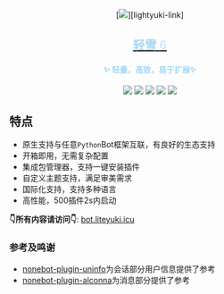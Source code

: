 <div align="center">

[//]: # (<img  src="https://cdn.liteyuki.icu/static/svg/lylogo-full.svg" style="align-content: center; width: 50%; margin-top:10%;" alt="a">)
[![][banner]][lightyuki-link]
<h2><a href="https://bot.liteyuki.icu"> <span style="color: #a2d8f4">轻雪</span> <span style="color: #d0e9ff">6</span></a></h2>
<h4> <span style="color: #a2d8f4">✨ 轻量，高效，易于扩展✨</span></h4>

[![][Liteyuki6.0]][liteyuki-link]
[![][Python3.10+]][python-link]
[![][Usage]][usage-link]
[![][Repo]][repo-link]
[![][Github]][github-link]

</div>

## 特点

- 原生支持与任意`Python`Bot框架互联，有良好的生态支持
- 开箱即用，无需复杂配置
- 集成包管理器，支持一键安装插件
- 自定义主题支持，满足审美需求
- 国际化支持，支持多种语言
- 高性能，500插件2s内启动

**👇所有内容请访问👇**: [bot.liteyuki.icu](https://bot.liteyuki.icu)

### 参考及鸣谢
- [nonebot-plugin-uninfo](https://github.com/RF-Tar-Railt/nonebot-plugin-uninfo)为会话部分用户信息提供了参考
- [nonebot-plugin-alconna](https://github.com/nonebot/plugin-alconna/)为消息部分提供了参考


[Liteyuki6.0]: https://img.shields.io/badge/Liteyuki-6.0-blue?style=for-the-badge

[Python3.10+]: https://img.shields.io/badge/Python-3.10+-blue?style=for-the-badge

[Usage]: https://img.shields.io/badge/主页-文档-blue?style=for-the-badge

[Repo]: https://img.shields.io/badge/官方托管-仓库-blue?style=for-the-badge

[Github]: https://img.shields.io/badge/Github-仓库-blue?style=for-the-badge



[python-link]:https://www.python.org/

[usage-link]:https://bot.liteyuki.icu/

[liteyuki-link]:https://bot.liteyuki.icu/

[repo-link]:https://git.liteyuki.icu/bot/app

[github-link]:https://github.com/LiteyukiStudio/LiteyukiBot

[banner]: https://socialify.git.ci/LiteyukiStudio/LiteyukiBot/image?description=1&forks=1&issues=1&Plus&pulls=1&stargazers=1&theme=Auto&logo=https%3a%2f%2fcdn.liteyuki.icu%2fstatic%2fsvg%2flylogo-full.svg
